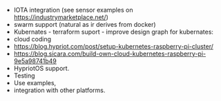 * IOTA integration (see sensor examples on https://industrymarketplace.net/) 
* swarm support (natural as ir derives from docker)
* Kubernates - terraform suport - improve design graph for kubernates: 
* cloud coding
* https://blog.hypriot.com/post/setup-kubernetes-raspberry-pi-cluster/
* https://blog.sicara.com/build-own-cloud-kubernetes-raspberry-pi-9e5a98741b49
* HypriotOS support. 
* Testing 
* Use examples,
* integration with other platforms. 

